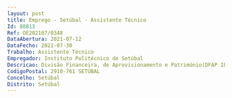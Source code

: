 ```yaml
--- 
layout: post
title: Emprego - Setúbal - Assistente Técnico
Id: 88813
Ref: OE202107/0348
DataAbertura: 2021-07-12
DataFecho: 2021-07-30
Trabalho: Assistente Técnico
Empregador: Instituto Politécnico de Setúbal
Descricao: Divisão Financeira, de Aprovisionamento e Património(DFAP IPS) Funções na área de aprovisionamento  Prospeção de mercado fornecedores Criação de contas correntes  Cabimento despesa na aplicação informática Conferência de faturas  Reduções de cabimento compromisso na aplicação informática  Registo na aplicação informática das entradas e saídas de stocks.
CodigoPostal: 2910-761 SETÚBAL
Concelho: Setúbal
Distrito: Setúbal
--- 
```


